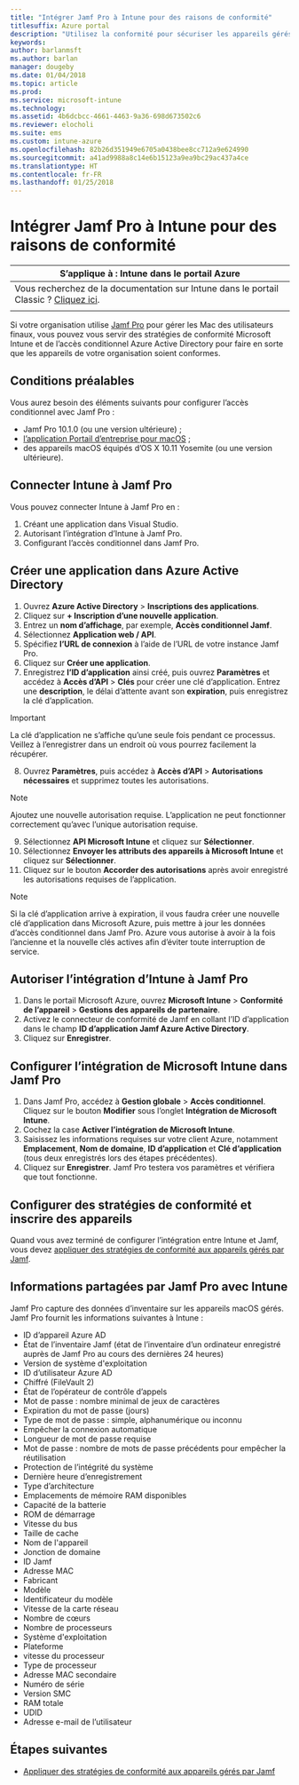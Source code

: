 ```yaml
---
title: "Intégrer Jamf Pro à Intune pour des raisons de conformité"
titlesuffix: Azure portal
description: "Utilisez la conformité pour sécuriser les appareils gérés par Jamf."
keywords: 
author: barlanmsft
ms.author: barlan
manager: dougeby
ms.date: 01/04/2018
ms.topic: article
ms.prod: 
ms.service: microsoft-intune
ms.technology: 
ms.assetid: 4b6dcbcc-4661-4463-9a36-698d673502c6
ms.reviewer: elocholi
ms.suite: ems
ms.custom: intune-azure
ms.openlocfilehash: 82b26d351949e6705a0438bee8cc712a9e624990
ms.sourcegitcommit: a41ad9988a8c14e6b15123a9ea9bc29ac437a4ce
ms.translationtype: HT
ms.contentlocale: fr-FR
ms.lasthandoff: 01/25/2018
---
```

# <a name="integrate-jamf-pro-with-intune-for-compliance"></a>Intégrer Jamf Pro à Intune pour des raisons de conformité

|S’applique à : Intune dans le portail Azure |
|--|
|Vous recherchez de la documentation sur Intune dans le portail Classic ? [Cliquez ici](/intune/introduction-intune?toc=/intune-classic/toc.json).|
| |

Si votre organisation utilise [Jamf Pro](https://www.jamf.com) pour gérer les Mac des utilisateurs finaux, vous pouvez vous servir des stratégies de conformité Microsoft Intune et de l’accès conditionnel Azure Active Directory pour faire en sorte que les appareils de votre organisation soient conformes.

## <a name="prerequisites"></a>Conditions préalables

Vous aurez besoin des éléments suivants pour configurer l’accès conditionnel avec Jamf Pro :

- Jamf Pro 10.1.0 (ou une version ultérieure) ;
- [l’application Portail d’entreprise pour macOS](https://aka.ms/macoscompanyportal) ;
- des appareils macOS équipés d’OS X 10.11 Yosemite (ou une version ultérieure).

## <a name="connecting-intune-to-jamf-pro"></a>Connecter Intune à Jamf Pro

Vous pouvez connecter Intune à Jamf Pro en :

1. Créant une application dans Visual Studio.
2. Autorisant l’intégration d’Intune à Jamf Pro.
3. Configurant l’accès conditionnel dans Jamf Pro.

## <a name="create-a-new-application-in-azure-active-directory"></a>Créer une application dans Azure Active Directory

1. Ouvrez **Azure Active Directory** > **Inscriptions des applications**.
2. Cliquez sur **+ Inscription d’une nouvelle application**.
3. Entrez un **nom d’affichage**, par exemple, **Accès conditionnel Jamf**.
4. Sélectionnez **Application web / API**.
5. Spécifiez **l’URL de connexion** à l’aide de l’URL de votre instance Jamf Pro.
6. Cliquez sur **Créer une application**.
7. Enregistrez **l’ID d’application** ainsi créé, puis ouvrez **Paramètres** et accédez à **Accès d’API** > **Clés** pour créer une clé d’application. Entrez une **description**, le délai d’attente avant son **expiration**, puis enregistrez la clé d’application.

  > [!IMPORTANT]
  > La clé d’application ne s’affiche qu’une seule fois pendant ce processus. Veillez à l’enregistrer dans un endroit où vous pourrez facilement la récupérer.

8. Ouvrez **Paramètres**, puis accédez à **Accès d’API** > **Autorisations nécessaires** et supprimez toutes les autorisations.

  > [!NOTE]
  > Ajoutez une nouvelle autorisation requise. L’application ne peut fonctionner correctement qu’avec l’unique autorisation requise.

9.  Sélectionnez **API Microsoft Intune** et cliquez sur **Sélectionner**.
10. Sélectionnez **Envoyer les attributs des appareils à Microsoft Intune** et cliquez sur **Sélectionner**.
11. Cliquez sur le bouton **Accorder des autorisations** après avoir enregistré les autorisations requises de l’application.

  > [!NOTE]
  > Si la clé d’application arrive à expiration, il vous faudra créer une nouvelle clé d’application dans Microsoft Azure, puis mettre à jour les données d’accès conditionnel dans Jamf Pro. Azure vous autorise à avoir à la fois l’ancienne et la nouvelle clés actives afin d’éviter toute interruption de service.

## <a name="enable-intune-to-integrate-with-jamf-pro"></a>Autoriser l’intégration d’Intune à Jamf Pro

1. Dans le portail Microsoft Azure, ouvrez **Microsoft Intune** > **Conformité de l’appareil** > **Gestions des appareils de partenaire**.
2. Activez le connecteur de conformité de Jamf en collant l’ID d’application dans le champ **ID d’application Jamf Azure Active Directory**.
3. Cliquez sur **Enregistrer**.

## <a name="configure-microsoft-intune-integration-in-jamf-pro"></a>Configurer l’intégration de Microsoft Intune dans Jamf Pro

1. Dans Jamf Pro, accédez à **Gestion globale** > **Accès conditionnel**. Cliquez sur le bouton **Modifier** sous l’onglet **Intégration de Microsoft Intune**.
2. Cochez la case **Activer l’intégration de Microsoft Intune**.
3. Saisissez les informations requises sur votre client Azure, notamment **Emplacement**, **Nom de domaine**, **ID d’application** et **Clé d’application** (tous deux enregistrés lors des étapes précédentes).
4. Cliquez sur **Enregistrer**. Jamf Pro testera vos paramètres et vérifiera que tout fonctionne.

## <a name="set-up-compliance-policies-and-register-devices"></a>Configurer des stratégies de conformité et inscrire des appareils

Quand vous avez terminé de configurer l’intégration entre Intune et Jamf, vous devez [appliquer des stratégies de conformité aux appareils gérés par Jamf](conditional-access-assign-jamf.md).

## <a name="information-shared-from-jamf-pro-to-intune"></a>Informations partagées par Jamf Pro avec Intune

Jamf Pro capture des données d’inventaire sur les appareils macOS gérés. Jamf Pro fournit les informations suivantes à Intune :

* ID d’appareil Azure AD
* État de l’inventaire Jamf (état de l’inventaire d’un ordinateur enregistré auprès de Jamf Pro au cours des dernières 24 heures)
* Version de système d'exploitation
* ID d’utilisateur Azure AD
* Chiffré (FileVault 2)
* État de l’opérateur de contrôle d’appels
* Mot de passe : nombre minimal de jeux de caractères
* Expiration du mot de passe (jours)
* Type de mot de passe : simple, alphanumérique ou inconnu
* Empêcher la connexion automatique
* Longueur de mot de passe requise
* Mot de passe : nombre de mots de passe précédents pour empêcher la réutilisation
* Protection de l’intégrité du système
* Dernière heure d’enregistrement
* Type d’architecture
* Emplacements de mémoire RAM disponibles
* Capacité de la batterie
* ROM de démarrage
* Vitesse du bus
* Taille de cache
* Nom de l'appareil
* Jonction de domaine
* ID Jamf
* Adresse MAC
* Fabricant
* Modèle
* Identificateur du modèle
* Vitesse de la carte réseau
* Nombre de cœurs
* Nombre de processeurs
* Système d'exploitation
* Plateforme
* vitesse du processeur
* Type de processeur
* Adresse MAC secondaire
* Numéro de série
* Version SMC
* RAM totale
* UDID
* Adresse e-mail de l’utilisateur

## <a name="next-steps"></a>Étapes suivantes

- [Appliquer des stratégies de conformité aux appareils gérés par Jamf](conditional-access-assign-jamf.md)
